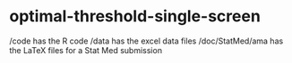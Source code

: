 # optimal-threshold-single-screen
/code has the R code
/data has the excel data files
/doc/StatMed/ama has the LaTeX files for a Stat Med submission
